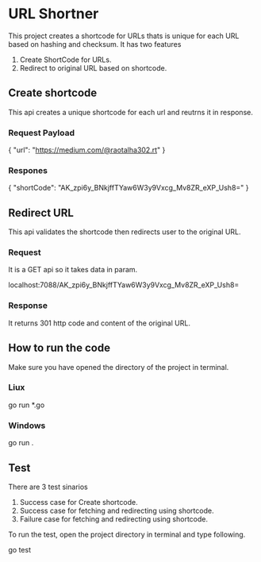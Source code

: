 
# URL Shortner

This project creates a shortcode for URLs thats is unique for each URL based on hashing and checksum.
It has two features
1. Create ShortCode for URLs.
2. Redirect to original URL based on shortcode.

## Create shortcode
This api creates a unique shortcode for each url and reutrns it in response.

### Request Payload
{
    "url": "https://medium.com/@raotalha302.rt"
}

### Respones
{
    "shortCode": "AK_zpi6y_BNkjffTYaw6W3y9Vxcg_Mv8ZR_eXP_Ush8="
}

## Redirect URL
This api validates the shortcode then redirects user to the original URL.

### Request
It is a GET api so it takes data in param.

localhost:7088/AK_zpi6y_BNkjffTYaw6W3y9Vxcg_Mv8ZR_eXP_Ush8=

### Response 
It returns 301 http code and content of the original URL.

## How to run the code
Make sure you have opened the directory of the project in terminal.

### Liux
go run *.go

### Windows
go run .

## Test

There are 3 test sinarios 
1. Success case for Create shortcode.
2. Success case for fetching  and redirecting using shortcode.
3. Failure case for fetching and redirecting using shortcode.

To run the test, open the project directory in terminal and type following.

go test